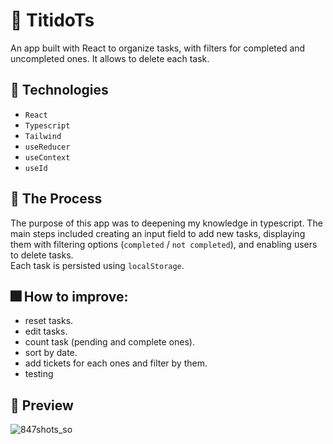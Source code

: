 # 🎀 TitidoTs

An app built with React to organize tasks, with filters for completed and uncompleted ones. It allows to delete each task.

## 📝 Technologies

- `React`
- `Typescript`
- `Tailwind`
- `useReducer`
- `useContext`
- `useId` 

## 🧠 The Process

The purpose of this app was to deepening my knowledge in typescript. The main steps included creating an input field to add new tasks, displaying them with filtering options (`completed` / `not completed`), and enabling users to delete tasks.  
Each task is persisted using `localStorage`.


## 🎆 How to improve:
- reset tasks.
- edit tasks.
- count task (pending and complete ones).
- sort by date.
- add tickets for each ones and filter by them.
- testing



## 🌆 Preview 
![847shots_so](https://github.com/user-attachments/assets/5ed86649-0e27-4065-aa44-770fc3f35386)
